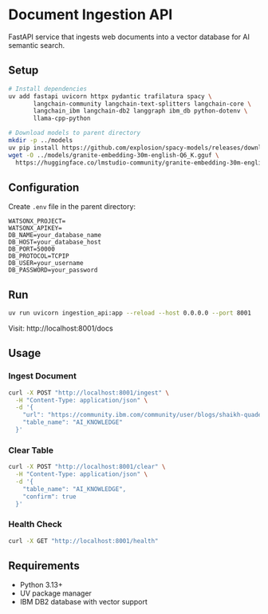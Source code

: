 # Document Ingestion API

FastAPI service that ingests web documents into a vector database for AI semantic search.

## Setup

```bash
# Install dependencies
uv add fastapi uvicorn httpx pydantic trafilatura spacy \
       langchain-community langchain-text-splitters langchain-core \
       langchain_ibm langchain-db2 langgraph ibm_db python-dotenv \
       llama-cpp-python

# Download models to parent directory
mkdir -p ../models
uv pip install https://github.com/explosion/spacy-models/releases/download/en_core_web_sm-3.8.0/en_core_web_sm-3.8.0-py3-none-any.whl
wget -O ../models/granite-embedding-30m-english-Q6_K.gguf \
  https://huggingface.co/lmstudio-community/granite-embedding-30m-english-GGUF/resolve/main/granite-embedding-30m-english-Q6_K.gguf
```

## Configuration

Create `.env` file in the parent directory:
```env
WATSONX_PROJECT=
WATSONX_APIKEY=
DB_NAME=your_database_name
DB_HOST=your_database_host
DB_PORT=50000
DB_PROTOCOL=TCPIP
DB_USER=your_username
DB_PASSWORD=your_password
```

## Run

```bash
uv run uvicorn ingestion_api:app --reload --host 0.0.0.0 --port 8001
```

Visit: http://localhost:8001/docs

## Usage

### Ingest Document
```bash
curl -X POST "http://localhost:8001/ingest" \
  -H "Content-Type: application/json" \
  -d '{
    "url": "https://community.ibm.com/community/user/blogs/shaikh-quader/2024/05/27/db2ai-pyudf",
    "table_name": "AI_KNOWLEDGE"
  }'
```

### Clear Table
```bash
curl -X POST "http://localhost:8001/clear" \
  -H "Content-Type: application/json" \
  -d '{
    "table_name": "AI_KNOWLEDGE",
    "confirm": true
  }'
```

### Health Check
```bash
curl -X GET "http://localhost:8001/health"
```

## Requirements

- Python 3.13+
- UV package manager
- IBM DB2 database with vector support